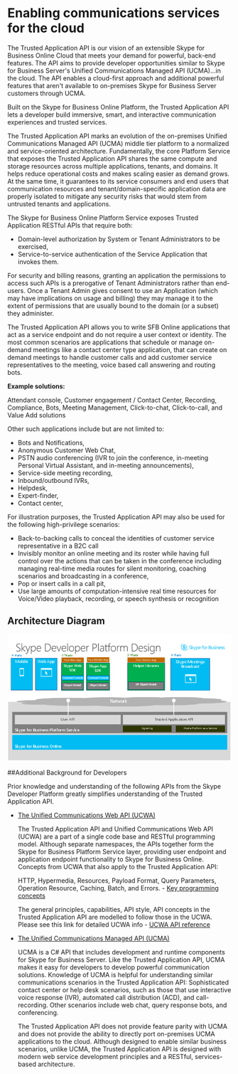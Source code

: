 
# Enabling communications services for the cloud

The Trusted Application API is our vision of an extensible Skype for Business Online Cloud that meets your demand for powerful, back-end features.  The API aims to provide developer opportunities similar to Skype for Business Server's Unified Communications Managed API (UCMA)...in the cloud. The API enables a cloud-first approach and additional powerful features that aren't available to on-premises Skype for Business Server customers through UCMA.

Built on the Skype for Business Online Platform, the Trusted Application API lets a developer build immersive, smart, and interactive communication experiences and trusted services.
 
The Trusted Application API marks an evolution of the on-premises Unified Communications Managed API (UCMA) middle tier platform to a normalized and service-oriented architecture. Fundamentally, the core Platform Service that exposes the Trusted Application API shares the same compute and storage resources across multiple applications, tenants, and domains. It helps reduce operational costs and makes scaling easier as demand grows. At the same time, it guarantees to its service consumers and end users that communication resources and tenant/domain-specific application data are properly isolated to mitigate any security risks that would stem from untrusted tenants and applications.
 
The Skype for Business Online Platform Service exposes Trusted Application RESTful APIs that require both:
 
- Domain-level authorization by System or Tenant Administrators to be exercised,
- Service-to-service authentication of the Service Application that invokes them.
 
For security and billing reasons, granting an application the permissions to access such APIs is a prerogative of Tenant Administrators rather than end-users.  Once a Tenant Admin gives consent to use an Application (which may have implications on usage and billing) they may manage it to the extent of permissions that are usually bound to the domain (or a subset) they administer.
 

The Trusted Application API allows you to write SFB Online applications that act as a service endpoint and do not require a user context or identity.  The most common scenarios are applications that schedule or manage on-demand meetings like a contact center type application, that can create on demand meetings to handle customer calls and add customer service representatives to the meeting, voice based call answering and routing bots.

**Example solutions:**

Attendant console, Customer engagement / Contact Center, Recording, Compliance, Bots, Meeting Management, Click-to-chat, Click-to-call, and Value Add solutions
 
Other such applications include but are not limited to:
 
- Bots and Notifications,
- Anonymous Customer Web Chat,
- PSTN audio conferencing (IVR to join the conference, in-meeting Personal Virtual Assistant, and in-meeting announcements),
- Service-side meeting recording, 
- Inbound/outbound IVRs,
- Helpdesk,
- Expert-finder,
- Contact center,

 
For illustration purposes, the Trusted Application API may also be used for the following high-privilege scenarios:
 
- Back-to-backing calls to conceal the identities of customer service representative in a B2C call
- Invisibly monitor an online meeting and its roster while having full control over the actions that can be taken in the conference including managing real-time media routes for silent monitoring, coaching scenarios and broadcasting in a conference,
- Pop or insert calls in a call pit,
- Use large amounts of computation-intensive real time resources for Voice/Video playback, recording, or speech synthesis or recognition
 
 

## Architecture Diagram

![Architecture](images/Overview_Architecture.png)

##Additional Background for Developers
 
Prior knowledge and understanding of the following APIs from the Skype Developer Platform greatly simplifies understanding of the Trusted Application API.
 
- [The Unified Communications Web API (UCWA)](https://ucwa.skype.com)
 
  The Trusted Application API and Unified Communications Web API (UCWA) are a part of a single code base and RESTful programming model.  Although separate namespaces, the APIs together form the Skype for Business Platform Service layer, providing user endpoint and application endpoint functionality to Skype for Business Online.  Concepts from UCWA that also apply to the Trusted Application API:
 
  HTTP, Hypermedia, Resources, Payload Format, Query Parameters, Operation Resource, Caching, Batch, and Errors. - [Key programming concepts](https://ucwa.skype.com/documentation/key-programming-concepts)
 
  The general principles, capabilities, API style, API concepts in the Trusted Application API are modelled to follow those in the UCWA.  Please see this link for detailed UCWA info - [UCWA API reference](https://msdn.microsoft.com/en-us/skype/ucwa/ucwa2_0apireference)
 
 
- [The Unified Communications Managed API (UCMA)](https://msdn.microsoft.com/en-us/library/office/dn454984.aspx)
 
  UCMA is a C# API that includes development and runtime components for Skype for Business Server.  Like the Trusted Application API, UCMA makes it easy for developers to develop powerful communication solutions.  Knowledge of UCMA is helpful for understanding similar communications scenarios in the Trusted Application API:  Sophisticated contact center or help desk scenarios, such as those that use interactive voice response (IVR), automated call distribution (ACD), and call-recording. Other scenarios include web chat, query response bots, and conferencing.
 
  The Trusted Application API does not provide feature parity with UCMA and does not provide the ability to directly port on-premises UCMA applications to the cloud.  Although designed to enable similar business scenarios, unlike UCMA, the Trusted Application API is designed with modern web service development principles and a RESTful, services-based architecture.
 
 